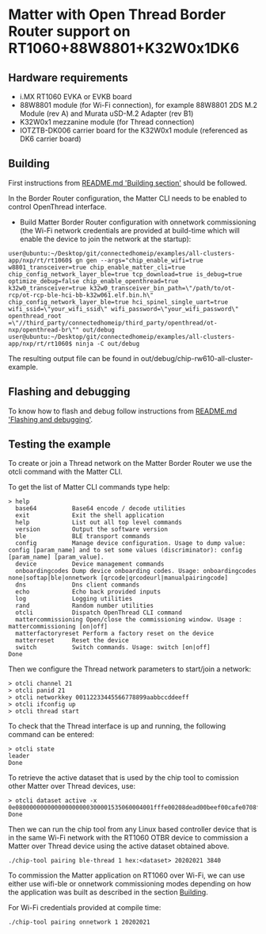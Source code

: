 # Matter with Open Thread Border Router support on RT1060+88W8801+K32W0x1DK6

## Hardware requirements

- i.MX RT1060 EVKA or EVKB board
- 88W8801 module (for Wi-Fi connection), for example 88W8801 2DS M.2 Module (rev A) and Murata uSD-M.2 Adapter (rev B1)
- K32W0x1 mezzanine module (for Thread connection)
- IOTZTB-DK006 carrier board for the K32W0x1 module (referenced as DK6 carrier board)

<a name="building"></a>

## Building

First instructions from [README.md 'Building section'][readme_building_section] should be followed.

[readme_building_section]: README.md#building

In the Border Router configuration, the Matter CLI needs to be enabled to control OpenThread interface.

- Build Matter Border Router configuration with onnetwork commissioning (the Wi-Fi network credentials are provided at build-time which will enable the device to join the network at the startup):
```
user@ubuntu:~/Desktop/git/connectedhomeip/examples/all-clusters-app/nxp/rt/rt1060$ gn gen --args="chip_enable_wifi=true w8801_transceiver=true chip_enable_matter_cli=true chip_config_network_layer_ble=true tcp_download=true is_debug=true optimize_debug=false chip_enable_openthread=true k32w0_transceiver=true k32w0_transceiver_bin_path=\"/path/to/ot-rcp/ot-rcp-ble-hci-bb-k32w061.elf.bin.h\" chip_config_network_layer_ble=true hci_spinel_single_uart=true wifi_ssid=\"your_wifi_ssid\" wifi_password=\"your_wifi_password\" openthread_root =\"//third_party/connectedhomeip/third_party/openthread/ot-nxp/openthread-br\"" out/debug
user@ubuntu:~/Desktop/git/connectedhomeip/examples/all-clusters-app/nxp/rt/rt1060$ ninja -C out/debug
```

The resulting output file can be found in out/debug/chip-rw610-all-cluster-example.

<a name="flashdebug"></a>

## Flashing and debugging

To know how to flash and debug follow instructions from [README.md 'Flashing and debugging'][readme_flash_debug_section].

[readme_flash_debug_section]:README.md#flashdebug

## Testing the example

To create or join a Thread network on the Matter Border Router we use the otcli command with the Matter CLI.

To get the list of Matter CLI commands type help:

```
> help
  base64          Base64 encode / decode utilities
  exit            Exit the shell application
  help            List out all top level commands
  version         Output the software version
  ble             BLE transport commands
  config          Manage device configuration. Usage to dump value: config [param_name] and to set some values (discriminator): config [param_name] [param_value].
  device          Device management commands
  onboardingcodes Dump device onboarding codes. Usage: onboardingcodes none|softap|ble|onnetwork [qrcode|qrcodeurl|manualpairingcode]
  dns             Dns client commands
  echo            Echo back provided inputs
  log             Logging utilities
  rand            Random number utilities
  otcli           Dispatch OpenThread CLI command
  mattercommissioning Open/close the commissioning window. Usage : mattercommissioning [on|off]
  matterfactoryreset Perform a factory reset on the device
  matterreset     Reset the device
  switch          Switch commands. Usage: switch [on|off]
Done
```
Then we configure the Thread network parameters to start/join a network:

```
> otcli channel 21
> otcli panid 21
> otcli networkkey 00112233445566778899aabbccddeeff
> otcli ifconfig up
> otcli thread start
```

To check that the Thread interface is up and running, the following command can be entered:

```
> otcli state
leader
Done
```

To retrieve the active dataset that is used by the chip tool to comission other Matter over Thread devices, use:

```
> otcli dataset active -x
0e080000000000000000000300001535060004001fffe00208dead00beef00cafe0708fddead00beef0000051000112233445566778899aabbccddeeff030a4f70656e5468726561640102228c04105b3e84a53232b7736bb195a98d535d390c0402a0f7f8
Done
```

Then we can run the chip tool from any Linux based controller device that is in the same Wi-Fi network with the RT1060 OTBR device to commission a Matter over Thread device using the active dataset obtained above.

```
./chip-tool pairing ble-thread 1 hex:<dataset> 20202021 3840

```

To commission the Matter application on RT1060 over Wi-Fi, we can use either use wifi-ble or onnetwork commissioning modes depending on how the application was built as described in the section [Building][building_section].

[building_section]:#building

For Wi-Fi credentials provided at compile time:

```
./chip-tool pairing onnetwork 1 20202021

```

